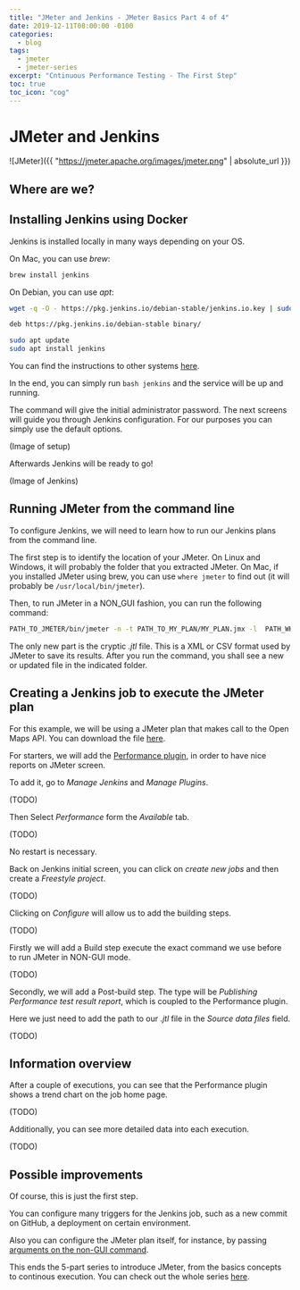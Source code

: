 ```yaml
---
title: "JMeter and Jenkins - JMeter Basics Part 4 of 4"
date: 2019-12-11T08:00:00 -0100
categories:
  - blog
tags:
  - jmeter
  - jmeter-series
excerpt: "Cntinuous Performance Testing - The First Step"
toc: true
toc_icon: "cog"
---
```


# JMeter and Jenkins

![JMeter]({{ "https://jmeter.apache.org/images/jmeter.png" | absolute_url }})

## Where are we?

## Installing Jenkins using Docker

Jenkins is installed locally in many ways depending on your OS.

On Mac, you can use _brew_:

```bash 
brew install jenkins 
```

On Debian, you can use _apt_:

```bash
wget -q -O - https://pkg.jenkins.io/debian-stable/jenkins.io.key | sudo apt-key add -

deb https://pkg.jenkins.io/debian-stable binary/

sudo apt update
sudo apt install jenkins
```

You can find the instructions to other systems [here](https://jenkins.io/download/).

In the end, you can simply run ```bash jenkins``` and the service will be up and running.

The command will give the initial administrator password. The next screens will guide you through Jenkins configuration. For our purposes you can simply use the default options.

(Image of setup)

Afterwards Jenkins will be ready to go!

(Image of Jenkins)

## Running JMeter from the command line

To configure Jenkins, we will need to learn how to run our Jenkins plans from the command line.

The first step is to identify the location of your JMeter.
On Linux and Windows, it will probably the folder that you extracted JMeter. On Mac, if you installed JMeter using brew, you can use ```where jmeter``` to find out (it will probably be ```/usr/local/bin/jmeter```).

Then, to run JMeter in a NON_GUI fashion, you can run the following command:

```bash
PATH_TO_JMETER/bin/jmeter -n -t PATH_TO_MY_PLAN/MY_PLAN.jmx -l  PATH_WHERE_I_WANT_TO_SAVE_THE_RESULTS/MY_PLAN.jtl
````

The only new part is the cryptic _.jtl_ file. This is a XML or CSV format used by JMeter to save its results. After you run the command, you shall see a new or updated file in the indicated folder.

## Creating a Jenkins job to execute the JMeter plan

For this example, we will be using a JMeter plan that makes call to the Open Maps API. You can download the file [here](TODO).

For starters, we will add the [Performance plugin](https://plugins.jenkins.io/performance), in order to have nice reports on JMeter screen.

To add it, go to _Manage Jenkins_ and _Manage Plugins_.

(TODO)

Then Select _Performance_ form the _Available_ tab.

(TODO)

No restart is necessary.

Back on Jenkins initial screen, you can click on _create new jobs_ and then create a _Freestyle project_.

(TODO)

Clicking on _Configure_ will allow us to add the building steps.

(TODO)

Firstly we will add a Build step execute the exact command we use before to run JMeter in NON-GUI mode.

(TODO)

Secondly, we will add a Post-build step. The type will be _Publishing Performance test result report_, which is coupled to the Performance plugin.

Here we just need to add the path to our _.jtl_ file in the _Source data files_ field.

(TODO)

## Information overview

After a couple of executions, you can see that the Performance plugin shows a trend chart on the job home page.

(TODO)

Additionally, you can see more detailed data into each execution.

(TODO)

## Possible improvements

Of course, this is just the first step.

You can configure many triggers for the Jenkins job, such as a new commit on GitHub, a deployment on certain environment.

Also you can configure the JMeter plan itself, for instance, by passing [arguments on the non-GUI command](https://dzone.com/articles/using-commandline-parameters-in-jmeter).


This ends the 5-part series to introduce JMeter, from the basics concepts to continous execution. You can check out the whole series [here](http://thatsabug.com/tags/#jmeter-series).